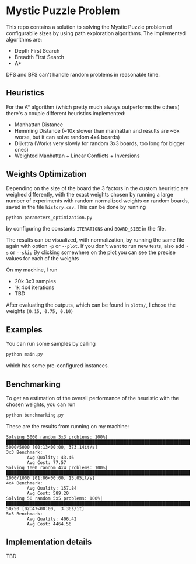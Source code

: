 # Mystic Puzzle Problem

This repo contains a solution to solving the Mystic Puzzle problem of configurabile sizes by using path exploration algorithms.
The implemented algorithms are:

- Depth First Search
- Breadth First Search
- A\*

DFS and BFS can't handle random problems in reasonable time.

## Heuristics

For the A\* algorithm (which pretty much always outperforms the others) there's a couple different heuristics implemented:

- Manhattan Distance
- Hemming Distance (~10x slower than manhattan and results are ~6x worse, but it can solve random 4x4 boards)
- Dijkstra (Works very slowly for random 3x3 boards, too long for bigger ones)
- Weighted Manhattan + Linear Conflicts + Inversions

## Weights Optimization

Depending on the size of the board the 3 factors in the custom heuristic are weighed differently, with the exact weights chosen by running a large number of experiments with random normalized weights on random boards, saved in the file `history.csv`.
This can be done by running

```sh
python parameters_optimization.py
```

by configuring the constants `ITERATIONS` and `BOARD_SIZE` in the file.

The results can be visualized, with normalization, by running the same file again with option `-p` or `--plot`. If you don't want to run new tests, also add `-s` or `--skip`
By clicking somewhere on the plot you can see the precise values for each of the weights

On my machine, I run

- 20k 3x3 samples
- 1k 4x4 iterations
- TBD

After evaluating the outputs, which can be found in `plots/`, I chose the weights `(0.15, 0.75, 0.10)`

## Examples

You can run some samples by calling

```sh
python main.py
```

which has some pre-configured instances.

## Benchmarking

To get an estimation of the overall performance of the heuristic with the chosen weights, you can run

```sh
python benchmarking.py
```

These are the results from running on my machine:

```
Solving 5000 random 3x3 problems: 100%|█████████████████████████████████████████████████████████████████████████████████████████████████████████████████████████████████████████████████████████████████████| 5000/5000 [00:13<00:00, 373.14it/s]
3x3 Benchmark:
        Avg Quality: 43.46
        Avg Cost: 77.57
Solving 1000 random 4x4 problems: 100%|██████████████████████████████████████████████████████████████████████████████████████████████████████████████████████████████████████████████████████████████████████| 1000/1000 [01:06<00:00, 15.05it/s]
4x4 Benchmark:
        Avg Quality: 157.84
        Avg Cost: 589.20
Solving 50 random 5x5 problems: 100%|████████████████████████████████████████████████████████████████████████████████████████████████████████████████████████████████████████████████████████████████████████████| 50/50 [02:47<00:00,  3.36s/it]
5x5 Benchmark:
        Avg Quality: 406.42
        Avg Cost: 4464.56
```

## Implementation details

TBD
